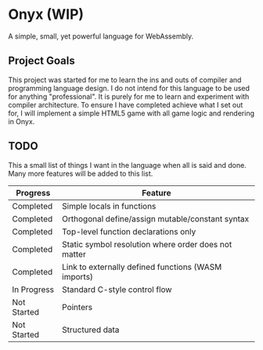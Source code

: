 # Onyx (WIP)
A simple, small, yet powerful language for WebAssembly.

## Project Goals
This project was started for me to learn the ins and outs of compiler and programming language design.
I do not intend for this language to be used for anything "professional".
It is purely for me to learn and experiment with compiler architecture.
To ensure I have completed achieve what I set out for, I will implement a simple HTML5 game with all game logic and rendering in Onyx.

## TODO
This a small list of things I want in the language when all is said and done. Many more features will be added to this list.

| Progress | Feature |
|----------|---------|
| Completed | Simple locals in functions |
| Completed | Orthogonal define/assign mutable/constant syntax |
| Completed | Top-level function declarations only |
| Completed | Static symbol resolution where order does not matter |
| Completed | Link to externally defined functions (WASM imports) |
| In Progress | Standard C-style control flow |
| Not Started | Pointers |
| Not Started | Structured data |
